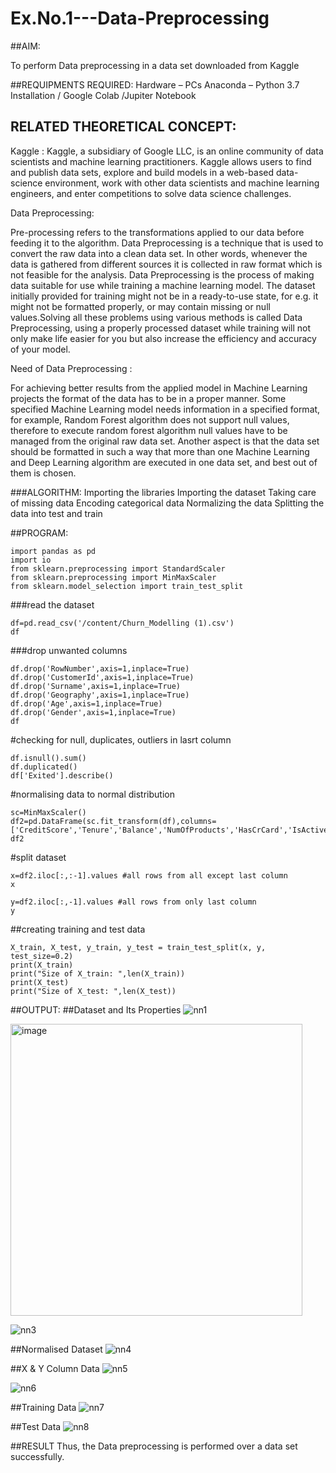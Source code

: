 # Ex.No.1---Data-Preprocessing
##AIM:

To perform Data preprocessing in a data set downloaded from Kaggle

##REQUIPMENTS REQUIRED:
Hardware – PCs
Anaconda – Python 3.7 Installation / Google Colab /Jupiter Notebook

## RELATED THEORETICAL CONCEPT:

Kaggle :
Kaggle, a subsidiary of Google LLC, is an online community of data scientists and machine learning practitioners. Kaggle allows users to find and publish data sets, explore and build models in a web-based data-science environment, work with other data scientists and machine learning engineers, and enter competitions to solve data science challenges.

Data Preprocessing:

Pre-processing refers to the transformations applied to our data before feeding it to the algorithm. Data Preprocessing is a technique that is used to convert the raw data into a clean data set. In other words, whenever the data is gathered from different sources it is collected in raw format which is not feasible for the analysis.
Data Preprocessing is the process of making data suitable for use while training a machine learning model. The dataset initially provided for training might not be in a ready-to-use state, for e.g. it might not be formatted properly, or may contain missing or null values.Solving all these problems using various methods is called Data Preprocessing, using a properly processed dataset while training will not only make life easier for you but also increase the efficiency and accuracy of your model.

Need of Data Preprocessing :

For achieving better results from the applied model in Machine Learning projects the format of the data has to be in a proper manner. Some specified Machine Learning model needs information in a specified format, for example, Random Forest algorithm does not support null values, therefore to execute random forest algorithm null values have to be managed from the original raw data set.
Another aspect is that the data set should be formatted in such a way that more than one Machine Learning and Deep Learning algorithm are executed in one data set, and best out of them is chosen.


###ALGORITHM:
Importing the libraries
Importing the dataset
Taking care of missing data
Encoding categorical data
Normalizing the data
Splitting the data into test and train

##PROGRAM:
```
import pandas as pd
import io
from sklearn.preprocessing import StandardScaler 
from sklearn.preprocessing import MinMaxScaler
from sklearn.model_selection import train_test_split
```
###read the dataset
```
df=pd.read_csv('/content/Churn_Modelling (1).csv')
df
```

###drop unwanted columns
```
df.drop('RowNumber',axis=1,inplace=True)
df.drop('CustomerId',axis=1,inplace=True)
df.drop('Surname',axis=1,inplace=True)
df.drop('Geography',axis=1,inplace=True)
df.drop('Age',axis=1,inplace=True)
df.drop('Gender',axis=1,inplace=True)
df
```

#checking for null, duplicates, outliers in lasrt column
```
df.isnull().sum()
df.duplicated()
df['Exited'].describe()
```

#normalising data to normal distribution
```
sc=MinMaxScaler()
df2=pd.DataFrame(sc.fit_transform(df),columns=['CreditScore','Tenure','Balance','NumOfProducts','HasCrCard','IsActiveMember','EstimatedSalary','Exited'])
df2
```

#split dataset
```
x=df2.iloc[:,:-1].values #all rows from all except last column
x

y=df2.iloc[:,-1].values #all rows from only last column
y
```
##creating training and test data
```
X_train, X_test, y_train, y_test = train_test_split(x, y, test_size=0.2)
print(X_train)
print("Size of X_train: ",len(X_train))
print(X_test)
print("Size of X_test: ",len(X_test))
```
##OUTPUT:
##Dataset and Its Properties
![nn1](https://user-images.githubusercontent.com/94505585/229990709-ed819ea3-8398-4758-88fa-417056732052.jpg)

<img width="467" alt="image" src="https://user-images.githubusercontent.com/94505585/229993372-c584b5df-2a6a-443c-86fa-be47d00bab91.png">


![nn3](https://user-images.githubusercontent.com/94505585/229990856-84991772-254f-4f41-9066-6508e0713b31.jpg)

##Normalised Dataset
![nn4](https://user-images.githubusercontent.com/94505585/229991923-4904b51e-0f5f-461f-9243-8b2a5ac8c365.jpg)


##X & Y Column Data
![nn5](https://user-images.githubusercontent.com/94505585/229991849-905f60c6-a881-4891-af34-0df7ffa2c6f2.jpg)

![nn6](https://user-images.githubusercontent.com/94505585/229991210-8cd921c4-935d-41fa-83dd-94005054898e.jpg)

##Training Data 
![nn7](https://user-images.githubusercontent.com/94505585/229991382-cf7d2c31-3399-47b1-9a3b-d75d2a768519.jpg)

##Test Data
![nn8](https://user-images.githubusercontent.com/94505585/229991426-383c045a-cbeb-4959-8976-72e3cb93c1d9.jpg)

##RESULT
Thus, the Data preprocessing is performed over a data set successfully.
